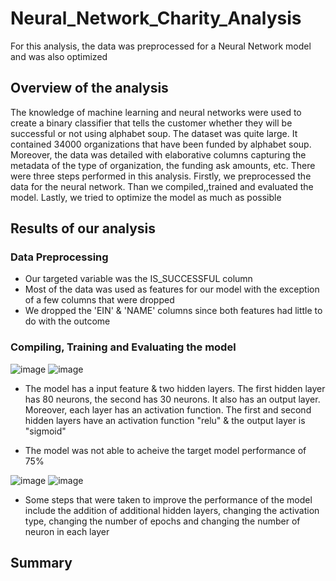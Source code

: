 # Neural_Network_Charity_Analysis

For this analysis, the data was preprocessed for a Neural Network model and was also optimized

## Overview of the analysis
The knowledge of machine learning and neural networks were used to create a binary classifier that tells the customer whether they will be successful or not using alphabet soup. The dataset was quite large. It contained 34000 organizations that have been funded by alphabet soup. Moreover, the data was detailed with elaborative columns capturing the metadata of the type of organization, the funding ask amounts, etc. There were three steps performed in this analysis. Firstly, we preprocessed the data for the neural network. Than we compiled,,trained and evaluated the model. Lastly, we tried to optimize the model as much as possible

## Results of our analysis

### Data Preprocessing

- Our targeted variable was the IS_SUCCESSFUL column
- Most of the data was used as features for our model with the exception of a few columns that were dropped
- We dropped the 'EIN' & 'NAME' columns since both features had little to do with the outcome

### Compiling, Training and Evaluating the model

![image](https://user-images.githubusercontent.com/76402559/118841170-11e8b280-b896-11eb-9f2e-99440638c20d.png)
![image](https://user-images.githubusercontent.com/76402559/118841255-27f67300-b896-11eb-838d-8cabf9b0a045.png)

- The model has a input feature & two hidden layers. The first hidden layer has 80 neurons, the second has 30 neurons. It also has an output layer. Moreover, each layer has an activation function. The first and second hidden layers have an activation function "relu" & the output layer is "sigmoid"

- The model was not able to acheive the target model performance of 75%

![image](https://user-images.githubusercontent.com/76402559/118845841-1fa03700-b89a-11eb-9af5-f142325d9484.png)
![image](https://user-images.githubusercontent.com/76402559/118845907-2f1f8000-b89a-11eb-9fee-7c561e40c1fc.png)

- Some steps that were taken to improve the performance of the model include the addition of additional hidden layers, changing the activation type, changing the number of epochs and changing the number of neuron in each layer

## Summary

